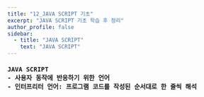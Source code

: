```yaml
---
title: "12_JAVA SCRIPT 기초"
excerpt: "JAVA SCRIPT 기초 학습 후 정리"
author_profile: false
sidebar:
  - title: "JAVA SCRIPT"
    text: "JAVA SCRIPT"
---
```

<h4>
<pre>
JAVA SCRIPT 
- 사용자 동작에 반응하기 위한 언어
- 인터프리터 언어: 프로그램 코드를 작성된 순서대로 한 줄씩 해석
</pre>
</h4>
